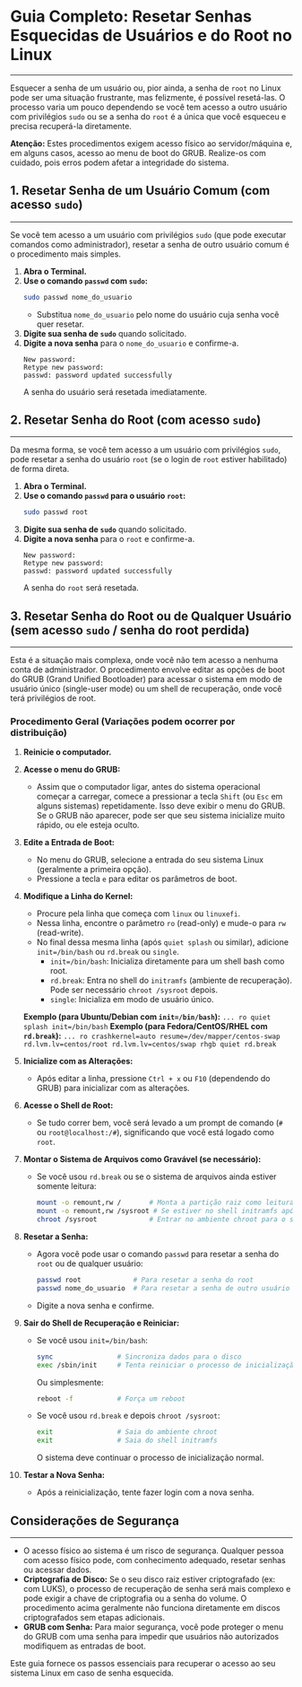 # Guia Completo: Resetar Senhas Esquecidas de Usuários e do Root no Linux
---

Esquecer a senha de um usuário ou, pior ainda, a senha de `root` no Linux pode ser uma situação frustrante, mas felizmente, é possível resetá-las. O processo varia um pouco dependendo se você tem acesso a outro usuário com privilégios `sudo` ou se a senha do `root` é a única que você esqueceu e precisa recuperá-la diretamente.

**Atenção:** Estes procedimentos exigem acesso físico ao servidor/máquina e, em alguns casos, acesso ao menu de boot do GRUB. Realize-os com cuidado, pois erros podem afetar a integridade do sistema.

## 1. Resetar Senha de um Usuário Comum (com acesso `sudo`)
---

Se você tem acesso a um usuário com privilégios `sudo` (que pode executar comandos como administrador), resetar a senha de outro usuário comum é o procedimento mais simples.

1.  **Abra o Terminal.**
2.  **Use o comando `passwd` com `sudo`:**
    ```bash
    sudo passwd nome_do_usuario
    ```
    * Substitua `nome_do_usuario` pelo nome do usuário cuja senha você quer resetar.
3.  **Digite sua senha de `sudo`** quando solicitado.
4.  **Digite a nova senha** para o `nome_do_usuario` e confirme-a.
    ```
    New password:
    Retype new password:
    passwd: password updated successfully
    ```
    A senha do usuário será resetada imediatamente.

## 2. Resetar Senha do Root (com acesso `sudo`)
---

Da mesma forma, se você tem acesso a um usuário com privilégios `sudo`, pode resetar a senha do usuário `root` (se o login de `root` estiver habilitado) de forma direta.

1.  **Abra o Terminal.**
2.  **Use o comando `passwd` para o usuário `root`:**
    ```bash
    sudo passwd root
    ```
3.  **Digite sua senha de `sudo`** quando solicitado.
4.  **Digite a nova senha** para o `root` e confirme-a.
    ```
    New password:
    Retype new password:
    passwd: password updated successfully
    ```
    A senha do `root` será resetada.

## 3. Resetar Senha do Root ou de Qualquer Usuário (sem acesso `sudo` / senha do root perdida)
---

Esta é a situação mais complexa, onde você não tem acesso a nenhuma conta de administrador. O procedimento envolve editar as opções de boot do GRUB (Grand Unified Bootloader) para acessar o sistema em modo de usuário único (single-user mode) ou um shell de recuperação, onde você terá privilégios de root.

### Procedimento Geral (Variações podem ocorrer por distribuição)

1.  **Reinicie o computador.**
2.  **Acesse o menu do GRUB:**
    * Assim que o computador ligar, antes do sistema operacional começar a carregar, comece a pressionar a tecla `Shift` (ou `Esc` em alguns sistemas) repetidamente. Isso deve exibir o menu do GRUB. Se o GRUB não aparecer, pode ser que seu sistema inicialize muito rápido, ou ele esteja oculto.
3.  **Edite a Entrada de Boot:**
    * No menu do GRUB, selecione a entrada do seu sistema Linux (geralmente a primeira opção).
    * Pressione a tecla `e` para editar os parâmetros de boot.
4.  **Modifique a Linha do Kernel:**
    * Procure pela linha que começa com `linux` ou `linuxefi`.
    * Nessa linha, encontre o parâmetro `ro` (read-only) e mude-o para `rw` (read-write).
    * No final dessa mesma linha (após `quiet splash` ou similar), adicione `init=/bin/bash` ou `rd.break` ou `single`.
        * `init=/bin/bash`: Inicializa diretamente para um shell bash como root.
        * `rd.break`: Entra no shell do `initramfs` (ambiente de recuperação). Pode ser necessário `chroot /sysroot` depois.
        * `single`: Inicializa em modo de usuário único.

    **Exemplo (para Ubuntu/Debian com `init=/bin/bash`):**
    `... ro quiet splash init=/bin/bash`
    **Exemplo (para Fedora/CentOS/RHEL com `rd.break`):**
    `... ro crashkernel=auto resume=/dev/mapper/centos-swap rd.lvm.lv=centos/root rd.lvm.lv=centos/swap rhgb quiet rd.break`

5.  **Inicialize com as Alterações:**
    * Após editar a linha, pressione `Ctrl + x` ou `F10` (dependendo do GRUB) para inicializar com as alterações.

6.  **Acesse o Shell de Root:**
    * Se tudo correr bem, você será levado a um prompt de comando (`#` ou `root@localhost:/#`), significando que você está logado como `root`.

7.  **Montar o Sistema de Arquivos como Gravável (se necessário):**
    * Se você usou `rd.break` ou se o sistema de arquivos ainda estiver somente leitura:
        ```bash
        mount -o remount,rw /       # Monta a partição raiz como leitura/escrita
        mount -o remount,rw /sysroot # Se estiver no shell initramfs após rd.break
        chroot /sysroot             # Entrar no ambiente chroot para o sistema real
        ```

8.  **Resetar a Senha:**
    * Agora você pode usar o comando `passwd` para resetar a senha do `root` ou de qualquer usuário:
        ```bash
        passwd root             # Para resetar a senha do root
        passwd nome_do_usuario  # Para resetar a senha de outro usuário
        ```
    * Digite a nova senha e confirme.

9.  **Sair do Shell de Recuperação e Reiniciar:**
    * Se você usou `init=/bin/bash`:
        ```bash
        sync                # Sincroniza dados para o disco
        exec /sbin/init     # Tenta reiniciar o processo de inicialização normal
        ```
        Ou simplesmente:
        ```bash
        reboot -f           # Força um reboot
        ```
    * Se você usou `rd.break` e depois `chroot /sysroot`:
        ```bash
        exit                # Saia do ambiente chroot
        exit                # Saia do shell initramfs
        ```
        O sistema deve continuar o processo de inicialização normal.

10. **Testar a Nova Senha:**
    * Após a reinicialização, tente fazer login com a nova senha.

## Considerações de Segurança
---

* O acesso físico ao sistema é um risco de segurança. Qualquer pessoa com acesso físico pode, com conhecimento adequado, resetar senhas ou acessar dados.
* **Criptografia de Disco:** Se o seu disco raiz estiver criptografado (ex: com LUKS), o processo de recuperação de senha será mais complexo e pode exigir a chave de criptografia ou a senha do volume. O procedimento acima geralmente não funciona diretamente em discos criptografados sem etapas adicionais.
* **GRUB com Senha:** Para maior segurança, você pode proteger o menu do GRUB com uma senha para impedir que usuários não autorizados modifiquem as entradas de boot.

Este guia fornece os passos essenciais para recuperar o acesso ao seu sistema Linux em caso de senha esquecida.
